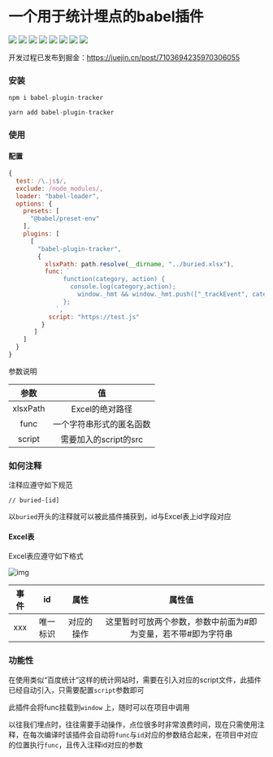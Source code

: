 
# 一个用于统计埋点的babel插件

![](https://img.shields.io/badge/author-PlutoLam-f66.svg#crop=0&crop=0&crop=1&crop=1&id=OXVaV&originHeight=20&originWidth=108&originalType=binary&ratio=1&rotation=0&showTitle=false&status=done&style=none&title=)
![](https://img.shields.io/badge/version-0.0.3-f66.svg#crop=0&crop=0&crop=1&crop=1&id=Nc47V&originHeight=20&originWidth=90&originalType=binary&ratio=1&rotation=0&showTitle=false&status=done&style=none&title=)
![](https://img.shields.io/badge/web-%3E%3D%2095%25-3c9.svg#crop=0&crop=0&crop=1&crop=1&id=LyZIm&originHeight=20&originWidth=90&originalType=binary&ratio=1&rotation=0&showTitle=false&status=done&style=none&title=)
![](https://img.shields.io/badge/node-%3E%3D%208.0.0-3c9.svg#crop=0&crop=0&crop=1&crop=1&id=GoxKU&originHeight=20&originWidth=98&originalType=binary&ratio=1&rotation=0&showTitle=false&status=done&style=none&title=)
![](https://img.shields.io/badge/test-passing-f90.svg#crop=0&crop=0&crop=1&crop=1&id=b74TK&originHeight=20&originWidth=82&originalType=binary&ratio=1&rotation=0&showTitle=false&status=done&style=none&title=)
![](https://img.shields.io/badge/build-passing-f90.svg#crop=0&crop=0&crop=1&crop=1&id=iQz3r&originHeight=20&originWidth=88&originalType=binary&ratio=1&rotation=0&showTitle=false&status=done&style=none&title=)
![](https://img.shields.io/badge/coverage-90%25-09f.svg#crop=0&crop=0&crop=1&crop=1&id=h35xX&originHeight=20&originWidth=96&originalType=binary&ratio=1&rotation=0&showTitle=false&status=done&style=none&title=)
![](https://img.shields.io/badge/license-MIT-09f.svg#crop=0&crop=0&crop=1&crop=1&id=PxjBJ&originHeight=20&originWidth=78&originalType=binary&ratio=1&rotation=0&showTitle=false&status=done&style=none&title=)



开发过程已发布到掘金：https://juejin.cn/post/7103694235970306055



### 安装

```javascript
npm i babel-plugin-tracker
```
```javascript
yarn add babel-plugin-tracker
```

### 使用
#### 配置
```javascript
{
  test: /\.js$/,
  exclude: /node_modules/,
  loader: "babel-loader",
  options: {
    presets: [
      "@babel/preset-env"
    ],
    plugins: [
      [
        "babel-plugin-tracker",
        {
          xlsxPath: path.resolve(__dirname, "../buried.xlsx"),
          func: `
               function(category, action) {
                 console.log(category,action);
                   window._hmt && window._hmt.push(["_trackEvent", category, action]);
               };
             `,
           script: "https://test.js"
         }
       ]
    ]
  }
}
```
参数说明

|   参数   |            值            |
| :------: | :----------------------: |
| xlsxPath |     Excel的绝对路径      |
|   func   | 一个字符串形式的匿名函数 |
|  script  |  需要加入的script的src   |



### 如何注释

注释应遵守如下规范

```
// buried-[id]
```

以`buried`开头的注释就可以被此插件捕获到，id与Excel表上id字段对应



#### Excel表

Excel表应遵守如下格式

![img](https://cdn.nlark.com/yuque/0/2022/png/28603062/1653303290451-5aeb224b-ba21-403c-9fb9-e07ded820ca3.png)

| 事件 |    id    |    属性    |                            属性值                            |
| :--: | :------: | :--------: | :----------------------------------------------------------: |
| xxx  | 唯一标识 | 对应的操作 | 这里暂时可放两个参数，参数中前面为#即为变量，若不带#即为字符串 |



### 功能性

在使用类似“百度统计”这样的统计网站时，需要在引入对应的script文件，此插件已经自动引入，只需要配置`script`参数即可

此插件会将func挂载到`window` 上，随时可以在项目中调用

以往我们埋点时，往往需要手动操作，点位很多时非常浪费时间，现在只需使用注释，在每次编译时该插件会自动将`func`与`id`对应的参数结合起来，在项目中对应的位置执行`func`，且传入注释id对应的参数

